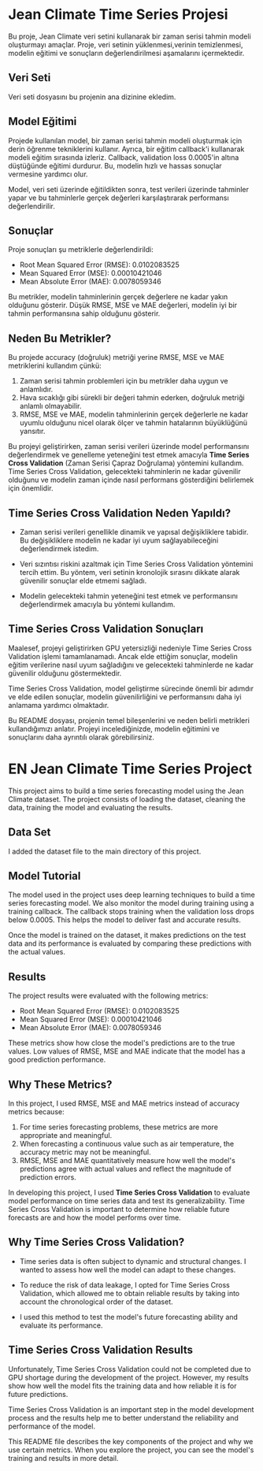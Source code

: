 # Jean Climate Time Series Projesi

Bu proje, Jean Climate veri setini kullanarak bir zaman serisi tahmin modeli oluşturmayı amaçlar. Proje, veri setinin yüklenmesi,verinin temizlenmesi, modelin eğitimi ve sonuçların değerlendirilmesi aşamalarını içermektedir.

## Veri Seti

Veri seti dosyasını bu projenin ana dizinine ekledim. 

## Model Eğitimi

Projede kullanılan model, bir zaman serisi tahmin modeli oluşturmak için derin öğrenme tekniklerini kullanır. Ayrıca, bir eğitim callback'i kullanarak modeli eğitim sırasında izleriz. Callback, validation loss 0.0005'in altına düştüğünde eğitimi durdurur. Bu, modelin hızlı ve hassas sonuçlar vermesine yardımcı olur.

Model, veri seti üzerinde eğitildikten sonra, test verileri üzerinde tahminler yapar ve bu tahminlerle gerçek değerleri karşılaştırarak performansı değerlendirilir.

## Sonuçlar

Proje sonuçları şu metriklerle değerlendirildi:

- Root Mean Squared Error (RMSE): 0.0102083525
- Mean Squared Error (MSE): 0.00010421046
- Mean Absolute Error (MAE): 0.0078059346

Bu metrikler, modelin tahminlerinin gerçek değerlere ne kadar yakın olduğunu gösterir. Düşük RMSE, MSE ve MAE değerleri, modelin iyi bir tahmin performansına sahip olduğunu gösterir.

## Neden Bu Metrikler?

Bu projede accuracy (doğruluk) metriği yerine RMSE, MSE ve MAE metriklerini kullandım çünkü:

1. Zaman serisi tahmin problemleri için bu metrikler daha uygun ve anlamlıdır.
2. Hava sıcaklığı gibi sürekli bir değeri tahmin ederken, doğruluk metriği anlamlı olmayabilir.
3. RMSE, MSE ve MAE, modelin tahminlerinin gerçek değerlerle ne kadar uyumlu olduğunu nicel olarak ölçer ve tahmin hatalarının büyüklüğünü yansıtır.

Bu projeyi geliştirirken, zaman serisi verileri üzerinde model performansını değerlendirmek ve genelleme yeteneğini test etmek amacıyla **Time Series Cross Validation** (Zaman Serisi Çapraz Doğrulama) yöntemini kullandım. Time Series Cross Validation, gelecekteki tahminlerin ne kadar güvenilir olduğunu ve modelin zaman içinde nasıl performans gösterdiğini belirlemek için önemlidir.

## Time Series Cross Validation Neden Yapıldı?

- Zaman serisi verileri genellikle dinamik ve yapısal değişikliklere tabidir. Bu değişikliklere modelin ne kadar iyi uyum sağlayabileceğini değerlendirmek istedim.

- Veri sızıntısı riskini azaltmak için Time Series Cross Validation yöntemini tercih ettim. Bu yöntem, veri setinin kronolojik sırasını dikkate alarak güvenilir sonuçlar elde etmemi sağladı.

- Modelin gelecekteki tahmin yeteneğini test etmek ve performansını değerlendirmek amacıyla bu yöntemi kullandım.

## Time Series Cross Validation Sonuçları

Maalesef, projeyi geliştirirken GPU yetersizliği nedeniyle Time Series Cross Validation işlemi tamamlanamadı. Ancak elde ettiğim sonuçlar, modelin eğitim verilerine nasıl uyum sağladığını ve gelecekteki tahminlerde ne kadar güvenilir olduğunu göstermektedir.

Time Series Cross Validation, model geliştirme sürecinde önemli bir adımdır ve elde edilen sonuçlar, modelin güvenilirliğini ve performansını daha iyi anlamama yardımcı olmaktadır.

Bu README dosyası, projenin temel bileşenlerini ve neden belirli metrikleri kullandığımızı anlatır. Projeyi incelediğinizde, modelin eğitimini ve sonuçlarını daha ayrıntılı olarak görebilirsiniz.

# EN Jean Climate Time Series Project

This project aims to build a time series forecasting model using the Jean Climate dataset. The project consists of loading the dataset, cleaning the data, training the model and evaluating the results.

## Data Set

I added the dataset file to the main directory of this project. 

## Model Tutorial

The model used in the project uses deep learning techniques to build a time series forecasting model. We also monitor the model during training using a training callback. The callback stops training when the validation loss drops below 0.0005. This helps the model to deliver fast and accurate results.

Once the model is trained on the dataset, it makes predictions on the test data and its performance is evaluated by comparing these predictions with the actual values.

## Results

The project results were evaluated with the following metrics:

- Root Mean Squared Error (RMSE): 0.0102083525
- Mean Squared Error (MSE): 0.00010421046
- Mean Absolute Error (MAE): 0.0078059346

These metrics show how close the model's predictions are to the true values. Low values of RMSE, MSE and MAE indicate that the model has a good prediction performance.

## Why These Metrics?

In this project, I used RMSE, MSE and MAE metrics instead of accuracy metrics because:

1. For time series forecasting problems, these metrics are more appropriate and meaningful.
2. When forecasting a continuous value such as air temperature, the accuracy metric may not be meaningful.
3. RMSE, MSE and MAE quantitatively measure how well the model's predictions agree with actual values and reflect the magnitude of prediction errors.

In developing this project, I used **Time Series Cross Validation** to evaluate model performance on time series data and test its generalizability. Time Series Cross Validation is important to determine how reliable future forecasts are and how the model performs over time.

## Why Time Series Cross Validation?

- Time series data is often subject to dynamic and structural changes. I wanted to assess how well the model can adapt to these changes.

- To reduce the risk of data leakage, I opted for Time Series Cross Validation, which allowed me to obtain reliable results by taking into account the chronological order of the dataset.

- I used this method to test the model's future forecasting ability and evaluate its performance.

## Time Series Cross Validation Results

Unfortunately, Time Series Cross Validation could not be completed due to GPU shortage during the development of the project. However, my results show how well the model fits the training data and how reliable it is for future predictions.

Time Series Cross Validation is an important step in the model development process and the results help me to better understand the reliability and performance of the model.

This README file describes the key components of the project and why we use certain metrics. When you explore the project, you can see the model's training and results in more detail.

